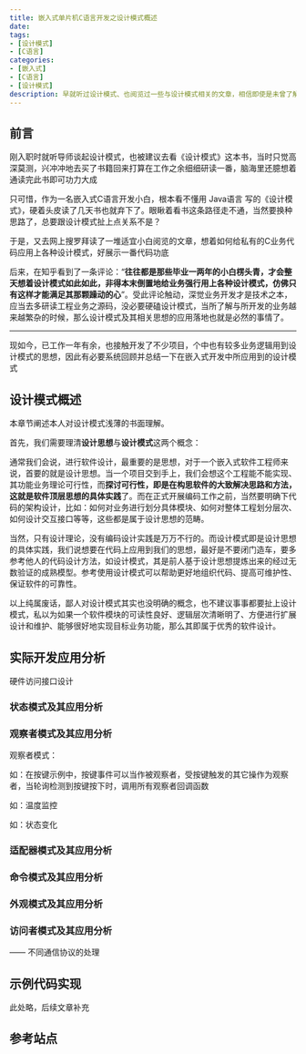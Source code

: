 ```yaml
---
title: 嵌入式单片机C语言开发之设计模式概述
date:
tags:
- [设计模式]
- [C语言]
categories:
- [嵌入式]
- [C语言]
- [设计模式]
description: 早就听过设计模式、也阅览过一些与设计模式相关的文章，相信即使是未曾了解过设计模式的嵌入式软件工程师，或多或少的都在日常开发中有应用到相关的设计思想，因此，写下本文，以系统总结本人在嵌入式C语言开发工作中对设计模式的理解及应用。
---
```



## 前言

刚入职时就听导师谈起设计模式，也被建议去看《设计模式》这本书，当时只觉高深莫测，兴冲冲地去买了书籍回来打算在工作之余细细研读一番，脑海里还臆想着通读完此书即可功力大成

只可惜，作为一名嵌入式C语言开发小白，根本看不懂用 Java语言 写的《设计模式》，硬着头皮读了几天书也就弃下了。眼瞅着看书这条路径走不通，当然要换种思路了，总要跟设计模式扯上点关系不是？

于是，又去网上搜罗拜读了一堆适宜小白阅览的文章，想着如何给私有的C业务代码应用上各种设计模式，好展示一番代码功底

后来，在知乎看到了一条评论：“**往往都是那些毕业一两年的小白楞头青，才会整天想着设计模式如此如此，非得本末倒置地给业务强行用上各种设计模式，仿佛只有这样才能满足其那颗躁动的心**”。受此评论触动，深觉业务开发才是技术之本，应当去多研读工程业务之源码，没必要硬磕设计模式，当所了解与所开发的业务越来越繁杂的时候，那么设计模式及其相关思想的应用落地也就是必然的事情了。


---

现如今，已工作一年有余，也接触开发了不少项目，个中也有较多业务逻辑用到设计模式的思想，因此有必要系统回顾并总结一下在嵌入式开发中所应用到的设计模式


## 设计模式概述

本章节阐述本人对设计模式浅薄的书面理解。

首先，我们需要理清**设计思想**与**设计模式**这两个概念：

通常我们会说，进行软件设计，最重要的是思想，对于一个嵌入式软件工程师来说，首要的就是设计思想。当一个项目交到手上，我们会想这个工程能不能实现、其功能业务理论可行性，而**探讨可行性，即是在构思软件的大致解决思路和方法，这就是软件顶层思想的具体实践**了。而在正式开展编码工作之前，当然要明确下代码的架构设计，比如：如何对业务进行划分具体模块、如何对整体工程划分层次、如何设计交互接口等等，这些都是属于设计思想的范畴。

当然，只有设计理论，没有编码设计实践是万万不行的。而设计模式即是设计思想的具体实践，我们说想要在代码上应用到我们的思想，最好是不要闭门造车，要多参考他人的代码设计方法，如设计模式，其是前人基于设计思想提炼出来的经过无数验证的成熟模型。参考使用设计模式可以帮助更好地组织代码、提高可维护性、保证软件的可靠性。

以上纯属废话，鄙人对设计模式其实也没明确的概念，也不建议事事都要扯上设计模式，私以为如果一个软件模块的可读性良好、逻辑层次清晰明了、方便进行扩展设计和维护、能够很好地实现目标业务功能，那么其即属于优秀的软件设计。


## 实际开发应用分析

硬件访问接口设计



### 状态模式及其应用分析

### 观察者模式及其应用分析

观察者模式：

如：在按键示例中，按键事件可以当作被观察者，受按键触发的其它操作为观察者，当轮询检测到按键按下时，调用所有观察者回调函数

如：温度监控

如：状态变化

### 适配器模式及其应用分析

### 命令模式及其应用分析

### 外观模式及其应用分析

### 访问者模式及其应用分析

 —— 不同通信协议的处理



## 示例代码实现

此处略，后续文章补充

## 参考站点








